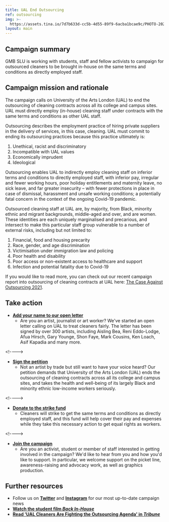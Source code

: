 ```yaml
---
title: UAL End Outsourcing
ref: outsourcing
img: >-
  https://assets.tina.io/7d7b633d-cc5b-4d55-89f9-6acba1bcae9c/PHOTO-2021-11-19-09-33-45.jpg
layout: main
---
```


## Campaign summary

GMB SLU is working with students, staff and fellow activists to campaign for outsourced cleaners to be brought in-house on the same terms and conditions as directly employed staff.

## Campaign mission and rationale

The campaign calls on University of the Arts London (UAL) to end the outsourcing of cleaning contracts across all its college and campus sites. UAL must directly employ (in-house) cleaning staff under contracts with the same terms and conditions as other UAL staff.

Outsourcing describes the employment practice of hiring private suppliers in the delivery of services, in this case, cleaning. UAL must commit to ending its outsourcing practices because this practice ultimately is:

1. Unethical, racist and discriminatory
2. Incompatible with UAL values
3. Economically imprudent
4. Ideological

Outsourcing enables UAL to indirectly employ cleaning staff on inferior terms and conditions to directly employed staff, with inferior pay, irregular and fewer working hours, poor holiday entitlements and maternity leave, no sick leave, and far greater insecurity – with fewer protections in place in case of dismissal, harassment and unsafe working conditions; a potentially fatal concern in the context of the ongoing Covid-19 pandemic.

Outsourced cleaning staff at UAL are, by majority, from Black, minority ethnic and migrant backgrounds, middle-aged and over, and are women. These identities are each uniquely marginalised and precarious, and intersect to make this particular staff group vulnerable to a number of external risks, including but not limited to:

1. Financial, food and housing precarity
2. Race, gender, and age discrimination
3. Victimisation under immigration law and policing
4. Poor health and disability
5. Poor access or non-existent access to healthcare and support
6. Infection and potential fatality due to Covid-19

If you would like to read more, you can check out our recent campaign report into outsourcing of cleaning contracts at UAL here: [The Case Against Outsourcing 2021](https://issuu.com/ualendoutsourcing/docs/ual_outsourcing_case_doc "The Case Against Outsourcing at University of the Arts London 2021").

## Take action

* **[Add your name to our open letter](https://docs.google.com/forms/d/e/1FAIpQLSf359i_msTCUoKEZMgxZy4ef1YNjewjVhg9O8Pui1SkQWv6Zw/viewform "Artists, journalists, and art workers open letter calling on UAL to treat cleaners fairly")**
  * Are you an artist, journalist or art worker? We've started an open letter calling on UAL to treat cleaners fairly. The letter has been signed by over 300 artists, including Aisling Bea, Reni Eddo-Lodge, Afua Hirsch, Gary Younge, Shon Faye, Mark Cousins, Ken Loach, Asif Kapadia and many more. 

\<!---->

* **[Sign the petition](https://actionnetwork.org/petitions/ual-end-racist-outsourcing-cleaners "University of the Arts London: bring cleaners back-in-house!")**
  * Not an artist by trade but still want to have your voice heard? Our petition demands that University of the Arts London (UAL) ends the outsourcing of cleaning contracts across all its college and campus sites, and takes the health and well-being of its largely Black and minority ethnic low-income workers seriously.

\<!---->

* **[Donate to the strike fund](https://www.crowdfunder.co.uk/p/support-striking-outsourced-cleaners-at-ual-4 "Support striking outsourced cleaners at UAL")**
  * Cleaners will strike to get the same terms and conditions as directly employed staff, and this fund will help cover their pay and expenses while they take this necessary action to get equal rights as workers.

\<!---->

* **[Join the campaign](mailto:gmb@arts.ac.uk "Join the UAL End Outsourcing Campaign")**
  * Are you an activist, student or member of staff interested in getting involved in the campaign? We'd like to hear from you and how you'd like to support. In particular, we welcome support on the picket line, awareness-raising and advocacy work, as well as graphics production.

## Further resources

* Follow us on **[Twitter](https://twitter.com/ual_j4w?lang=en "UAL: End Outsourcing Twitter account")** and **[Instagram](https://www.instagram.com/ualendoutsourcing "UAL End Outsourcing Instagram account")** for our most up-to-date campaign news
* [**Watch the student film *Back In-House***](https://www.youtube.com/watch?v=do9w9T-5ql0 "Back In-House short film")
* [**Read 'UAL Cleaners Are Fighting the Outsourcing Agenda' in *Tribune***](https://tribunemag.co.uk/2021/10/ual-cleaners-are-fighting-to-be-brought-in-house "UAL Cleaners Are Fighting the Outsourcing Agenda")
